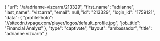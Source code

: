 {
    "url": "\/a\/adrianne-vizcarra\/213329",
    "first_name": "adrianne",
    "last_name": "vizcarra",
    "email": null,
    "id": "213329",
    "login_id": "1759121",
    "data": {
        "profilePhoto": "\/\/sitecdn.tvpage.com\/player\/logos\/default_profile.jpg",
        "job_title": "Financial Analyst"
    },
    "type": "captivate",
    "layout": "ambassador",
    "title": "adrianne vizcarra"
}